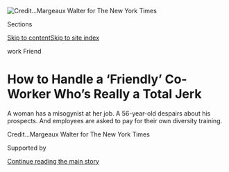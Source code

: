 <div id="app">

<div>

<div>

<div>

</div>

<div data-aria-hidden="false">

<div id="site-content" data-role="main">

<div>

<div class="css-1aor85t" style="opacity:0.000000001;z-index:-1;visibility:hidden">

<div class="css-1hqnpie">

<div class="css-epjblv">

<span class="css-17xtcya">[Business](/section/business)</span><span class="css-x15j1o">|</span><span class="css-fwqvlz">How
to Handle a ‘Friendly’ Co-Worker Who’s Really a Total
Jerk</span>

</div>

<div class="css-k008qs">

<div class="css-1iwv8en">

<span class="css-18z7m18"></span>

<div>

</div>

</div>

<span class="css-1n6z4y">https://nyti.ms/3a5X6DJ</span>

<div class="css-1705lsu">

<div class="css-4xjgmj">

<div class="css-4skfbu" data-role="toolbar" data-aria-label="Social Media Share buttons, Save button, and Comments Panel with current comment count" data-testid="share-tools">

  - 
  - 
  - 
  - 
    
    <div class="css-6n7j50">
    
    </div>

  - 
  - 

</div>

</div>

</div>

</div>

</div>

</div>

<div id="NYT_TOP_BANNER_REGION" class="css-11qgg8s">

</div>

<div id="fullBleedHeaderContent">

<div class="css-n4ws9g">

![<span class="css-cnj6d5 e1z0qqy90" itemprop="copyrightHolder"><span class="css-1ly73wi e1tej78p0">Credit...</span><span><span>Margeaux
Walter for The New York
Times</span></span></span>](https://static01.graylady3jvrrxbe.onion/images/2020/08/09/business/09Workfriend/merlin_175289196_8fae26c8-6101-4b0d-afe2-d90bc5a4cebe-articleLarge.jpg?quality=75&auto=webp&disable=upscale)

</div>

<div class="css-3z92zw">

<div class="css-6cn7ki">

<div class="NYTAppHideMasthead css-1bcu9v6 e1suatyy0">

<div class="section css-1o1qe8k e1suatyy2">

<div class="css-cu5p7t er09x8g0">

<div class="css-6n7j50">

</div>

<span class="css-1dv1kvn">Sections</span>

[Skip to content](#site-content)[Skip to site index](#site-index)

</div>

<div class="css-10698na e1huz5gh0">

</div>

</div>

</div>

work Friend

<div class="css-1sojcmr ehdk2mb0">

# How to Handle a ‘Friendly’ Co-Worker Who’s Really a Total Jerk

</div>

A woman has a misogynist at her job. A 56-year-old despairs about his
prospects. And employees are asked to pay for their own diversity
training.

</div>

</div>

<div class="css-nwzfg5 e1gnum310">

<span class="css-1f9pvn2 business"></span><span class="css-cnj6d5 e1z0qqy90" itemprop="copyrightHolder"><span class="css-1ly73wi e1tej78p0">Credit...</span><span><span>Margeaux
Walter for The New York Times</span></span></span>

</div>

<div id="sponsor-wrapper" class="css-1hyfx7x">

<div id="sponsor-slug" class="css-19vbshk">

Supported by

</div>

[Continue reading the main
story](#after-sponsor)

<div id="sponsor" class="ad sponsor-wrapper" style="text-align:center;height:100%;display:block">

</div>

<div id="after-sponsor">

</div>

</div>

<div class="css-1wx1auc e1gnum311">

<div class="css-18e8msd">

<div class="css-vp77d3 epjyd6m0">

<div class="css-hus3qt ey68jwv0" data-aria-hidden="true">

[![Roxane
Gay](https://static01.graylady3jvrrxbe.onion/images/2015/03/16/opinion/Gay-Roxane-circular/Gay-Roxane-circular-thumbLarge-v3.png
"Roxane Gay")](https://www.nytimes3xbfgragh.onion/column/roxane-gay)

</div>

<div class="css-1baulvz">

By [<span class="css-1baulvz last-byline" itemprop="name">Roxane
Gay</span>](https://www.nytimes3xbfgragh.onion/column/roxane-gay)

</div>

</div>

  - Aug. 7, 2020, <span class="css-epvm6">12:10 p.m.
    ET</span>

  - 
    
    <div class="css-4xjgmj">
    
    <div class="css-d8bdto" data-role="toolbar" data-aria-label="Social Media Share buttons, Save button, and Comments Panel with current comment count" data-testid="share-tools">
    
      - 
      - 
      - 
      - 
        
        <div class="css-6n7j50">
        
        </div>
    
      - 
      - 
    
    </div>
    
    </div>

</div>

</div>

</div>

<div class="section meteredContent css-1r7ky0e" name="articleBody" itemprop="articleBody">

<div class="css-1fanzo5 StoryBodyCompanionColumn">

<div class="css-53u6y8">

*Send questions about the office, money, careers and work-life balance
to* <workfriend@NYTimes.com>*. Include your name and location, or a
request to remain anonymous. Letters may be edited.*

## The Banality of Misogyny

> *I work with a man who is considered “nice” and “friendly.” He always
> asks how I’m doing and shows interest. He also once mansplained to me
> “when a female is or is not being intentionally sexually
> provocative.” He often shares memes on social media making fun of
> women that are very attractive, which to him means that they’re dumb.
> Once he said, “Well, all that feminism stuff is B.S. anyways.” He is
> also an anti-masker.*
> 
> *He offends me to my core, but I cannot afford to lose my job. I have
> only worked here for three months, and have already seen our (white
> American male) boss fire four competent women for minor offenses, and
> so I don’t say anything when this co-worker ticks me off. I don’t know
> whether this working environment is toxic, or if I’m just too
> sensitive. Help\! What would you do?*
> 
> *— Anonymous, Hong Kong*

A great many women work with a “nice,” “friendly” man who abuses his
position and their well-mannered tolerance of his nonsense. You have my
sympathies. It is exhausting, pretending to find boorish misogynists
charming or clever when, in fact, they are banal and unoriginal.

You are not too sensitive. His behavior is inappropriate at best. And
any time a man says feminism is B.S., he is plainly communicating
exactly who he is — a total jerk. When you cannot afford to lose your
job, your options for dealing with a guy like this are limited,
especially given the company’s pattern of firing women for minor issues.
You are dealing with a toxic work environment, but only you know how
much toxicity you can tolerate. Listen: Life is short. Stop talking to
this man. Stop giving him your time and energy. Playing along with him
is not part of your job. He is a sexist pig looking for attention from
women because he suffers from profound self-loathing. Or whatever — I
don’t really care what his problem is, and neither should you. Document
any instance when he engages in unacceptable workplace behavior. If he
crosses a line you cannot abide, you can and should report him to Human
Resources or your management team. You need your job, but you have
rights. Your dignity matters, and so does your peace of mind.

-----

</div>

</div>

<div class="css-1fanzo5 StoryBodyCompanionColumn">

<div class="css-53u6y8">

## 56, Angry, and Out of Work

> *I’ve been out of work for almost a year and a half, but my spouse is
> still employed. While financially we are OK, the mental anguish is
> real. After applying for and being rejected from more than 100 jobs,
> humiliation, anger and raging self-doubt plague me. I find it hard to
> talk to friends because my news ultimately ends with failure. I worry
> about getting sick with my minimal, high-deductible insurance. (I am
> 56 — and, yes, ageism is real and a widely accepted business
> practice.)* *I feel awful for depriving my family, especially my wife,
> who was looking forward to an early and financially solid retirement.
> And yet I know I am lucky.*
> 
> *Given the wide-ranging personal and societal consequences of
> unemployment, should employers give added weight to an unemployed
> person’s application?*
> 
> *— Anonymous*

Millions are in a similar position, living in economic peril, one health
crisis away from bankruptcy, because for some inexplicable reason,
Americans are resistant to single-payer health care and prefer having
their right to good health tied to the precarity of employment. We know
about the economic consequences of unemployment, but far less attention
is paid to the emotional toll it takes — anxiety, depression, substance
abuse, suicidal ideation. I hope you have a robust support system, and I
hope you allow them to be there for you. It’s clear you also understand
that you are relatively fortunate, by way of your wife’s employment, but
that is a small consolation when you can’t find your way back into the
job market.

You aren’t depriving your family. You can provide for them in other ways
— taking over more of the domestic responsibilities, engaging in active
parenting. These things are work, too.

I’m supposed to say that employers should hire the best people for any
given job, but right now, it feels like there are more “best people”
seeking work than there are jobs. And there are all kinds of systemic
biases that privilege certain kinds of “best people” over others. What
additional criteria should employers use now? Should the unemployed be
prioritized? What about people with families to support? What about
people who are taking care of sick parents, or with significant student
debt? Do employers address systemic bias and hire the best people who
will also create more equitable representation in the workplace? There
are no easy answers — because as we know, fairness and capitalism are
largely incompatible.

I hear the anguish in every word of your letter and I am sorry for what
you’re going through. Prolonged unemployment is incredibly demoralizing.
And you’re right — age discrimination is pervasive, so you’re carrying a
heavy burden. It might be useful to have a professional résumé doctor
take a look at your application package and LinkedIn profile to see how
you might reposition yourself. If you haven’t already, let your
professional and personal networks know you’re looking for work. Expand
your search into adjacent fields where your skill set would be useful.

You have a right to your despair and anger, but I hope you don’t let
these feelings consume you. I hope you find an amazing job where you can
thrive professionally, and in the meantime, I wish you the very best.

</div>

</div>

<div class="css-1fanzo5 StoryBodyCompanionColumn">

<div class="css-53u6y8">

-----

## Minor Reparations

> *I work on a small team within a large city’s government. We are doing
> work around equity, and one of the first things is to hold speaker
> events to educate ourselves.*
> 
> *Because it’s government, we don’t have a budget for this. Our budget
> is allocated well in advance and there’s nothing we can shuffle
> around. One of the members of the organizing sub-team said we should
> ask employees who attend these events to contribute personally to pay
> speakers. I’m deeply uncomfortable with asking people to pay for
> things associated with work. Am I wrong to object?*
> 
> *— Anonymous*

Kudos to your team for their willingness to do the work of expanding and
improving their thinking and efforts around diversity, equity and
inclusion. Public speaking is labor that deserves to be compensated, but
it is absolutely unacceptable that your team members should be spending
their own money on this. You are not at all wrong to object. It is
ridiculous that the most feasible solution here is for your staff
members to assume their employer’s financial obligations. I suppose
that’s a reflection of how governments all over this country,
including the federal government, are shirking their responsibilities
and hoping — if they care at all — that right-minded individuals will
take up the slack.

I do not believe there is nothing in the budget that can be shuffled; I
believe there is nothing your organization is *willing* to shuffle. When
an organization truly wants to find money for something they prioritize,
they find the money. If they aren’t going to treat work around equity as
a priority, you and your fellow employees don’t need to pay the bill.
There are other things you can do — reading groups, discussions and the
like. But mostly, you need to hold your management accountable. This is
their responsibility, not yours.

[*Roxane Gay*](http://www.roxanegay.com/) *is the author, most recently,
of “Hunger” and a contributing opinion writer. Write to her at*
[*workfriend@NYTimes.com*](mailto:workfriend@NYTimes.com).

</div>

</div>

</div>

<div>

</div>

<div>

</div>

<div>

</div>

<div>

<div id="bottom-wrapper" class="css-1ede5it">

<div id="bottom-slug" class="css-l9onyx">

Advertisement

</div>

[Continue reading the main
story](#after-bottom)

<div id="bottom" class="ad bottom-wrapper" style="text-align:center;height:100%;display:block;min-height:90px">

</div>

<div id="after-bottom">

</div>

</div>

</div>

</div>

</div>

## Site Index

<div>

</div>

## Site Information Navigation

  - [© <span>2020</span> <span>The New York Times
    Company</span>](https://help.nytimes3xbfgragh.onion/hc/en-us/articles/115014792127-Copyright-notice)

<!-- end list -->

  - [NYTCo](https://www.nytco.com/)
  - [Contact
    Us](https://help.nytimes3xbfgragh.onion/hc/en-us/articles/115015385887-Contact-Us)
  - [Work with us](https://www.nytco.com/careers/)
  - [Advertise](https://nytmediakit.com/)
  - [T Brand Studio](http://www.tbrandstudio.com/)
  - [Your Ad
    Choices](https://www.nytimes3xbfgragh.onion/privacy/cookie-policy#how-do-i-manage-trackers)
  - [Privacy](https://www.nytimes3xbfgragh.onion/privacy)
  - [Terms of
    Service](https://help.nytimes3xbfgragh.onion/hc/en-us/articles/115014893428-Terms-of-service)
  - [Terms of
    Sale](https://help.nytimes3xbfgragh.onion/hc/en-us/articles/115014893968-Terms-of-sale)
  - [Site
    Map](https://spiderbites.nytimes3xbfgragh.onion)
  - [Help](https://help.nytimes3xbfgragh.onion/hc/en-us)
  - [Subscriptions](https://www.nytimes3xbfgragh.onion/subscription?campaignId=37WXW)

</div>

</div>

</div>

</div>
